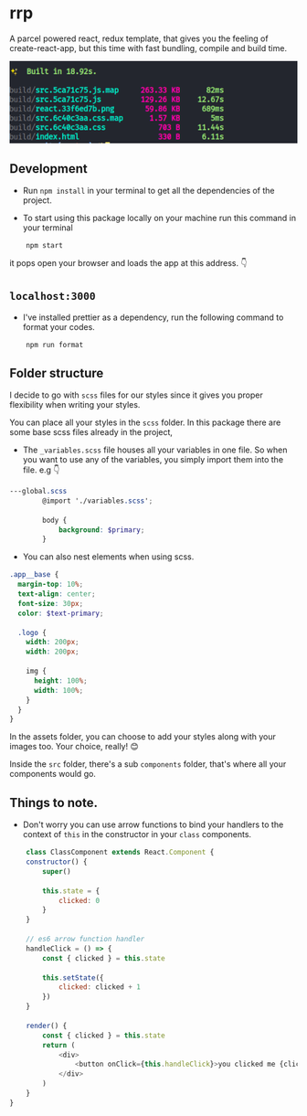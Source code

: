 # rrp
A parcel powered react, redux template, that gives you the feeling of create-react-app, but this time with fast bundling, compile and build time.

![build-stats](src/assets/build.png)


## Development

- Run `npm install` in your terminal to get all the dependencies of the project.

- To start using this package locally on your machine run this command in your terminal
```npm 
    npm start
```
it pops open your browser and loads the app at this address. :point_down:
## `localhost:3000`

- I've installed prettier as a dependency, run the following command to format your codes.
```npm
    npm run format
```

## Folder structure

I decide to go with `scss` files for our styles since it gives you proper flexibility when writing your styles.

You can place all your styles in the `scss` folder. In this package there are some base scss files already in the project,

- The `_variables.scss` file houses all your variables in one file. So when you want to use any of the variables, you simply import them into the file. e.g 👇

```scss
---global.scss
        @import './variables.scss';

        body {
            background: $primary;
        }
```
- You can also nest elements when using scss.

```scss
.app__base {
  margin-top: 10%;
  text-align: center;
  font-size: 30px;
  color: $text-primary;

  .logo {
    width: 200px;
    width: 200px;

    img {
      height: 100%;
      width: 100%;
    }
  }
}  
```

In the assets folder, you can choose to add your styles along with your images too. Your choice, really! 😊

Inside the `src` folder, there's a sub `components` folder, that's where all your components would go.

## Things to note.
- Don't worry you can use arrow functions to bind your handlers to the context of `this` in the constructor in your `class` components.

```javascript
    class ClassComponent extends React.Component {
    constructor() {
        super()

        this.state = {
            clicked: 0
        }
    }

    // es6 arrow function handler
    handleClick = () => {
        const { clicked } = this.state

        this.setState({
            clicked: clicked + 1
        })
    }

    render() {
        const { clicked } = this.state
        return (
            <div>
                <button onClick={this.handleClick}>you clicked me {clicked} times</button>
            </div>
        )
    }
}
```
